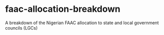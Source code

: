 # faac-allocation-breakdown
A breakdown of the Nigerian FAAC allocation to state and local government councils (LGCs)

